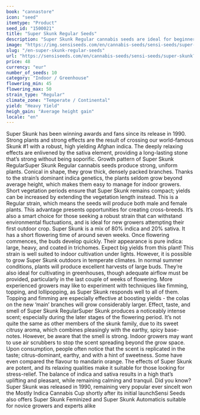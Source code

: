 ```yaml
---
book: "cannastore"
icon: "seed"
itemtype: "Product"
seed_id: "1500021"
title: "Super Skunk Regular Seeds"
description: "Super Skunk Regular cannabis seeds are ideal for beginners and pro-growers alike, with big yields and a relaxing high. They’re 80% indica, 20% sativa."
image: "https://img.sensiseeds.com/en/cannabis-seeds/sensi-seeds/super-skunk-image.png"
slug: "/en-super-skunk-regular-seeds"
url: "https://sensiseeds.com/en/cannabis-seeds/sensi-seeds/super-skunk?a_aid=cannastore"
price: 48
currency: "eur"
number_of_seeds: 10
category: "Indoor / Greenhouse"
flowering_min: 45
flowering_max: 50
strain_type: "Regular"
climate_zone: "Temperate / Continental"
yield: "Heavy Yield"
heigh_gain: "Average height gain"
locale: "en"
---
```

Super Skunk has been winning awards and fans since its release in 1990. Strong plants and strong effects are the result of crossing our world-famous Skunk #1 with a robust, high yielding Afghan indica. The deeply relaxing effects are enlivened by the sativa element, providing a long-lasting stone that’s strong without being soporific. Growth pattern of Super Skunk RegularSuper Skunk Regular cannabis seeds produce strong, uniform plants. Conical in shape, they grow thick, densely packed branches. Thanks to the strain’s dominant indica genetics, the plants seldom grow beyond average height, which makes them easy to manage for indoor growers. Short vegetation periods ensure that Super Skunk remains compact; yields can be increased by extending the vegetation length instead. This is a Regular strain, which means the seeds will produce both male and female plants. This advantage presents opportunities for creating cross-breeds. It’s also a smart choice for those seeking a robust strain that can withstand environmental fluctuations, and is ideal for new growers attempting their first outdoor crop. Super Skunk is a mix of 80% indica and 20% sativa. It has a short flowering time of around seven weeks. Once flowering commences, the buds develop quickly. Their appearance is pure indica: large, heavy, and coated in trichomes. Expect big yields from this plant! This strain is well suited to indoor cultivation under lights. However, it is possible to grow Super Skunk outdoors in temperate climates. In normal summer conditions, plants will produce excellent harvests of large buds. They’re also ideal for cultivating in greenhouses, though adequate airflow must be provided, particularly in the last couple of weeks of flowering. More experienced growers may like to experiment with techniques like fimming, topping, and lollipopping, as Super Skunk responds well to all of them. Topping and fimming are especially effective at boosting yields - the colas on the new ‘main’ branches will grow considerably larger. Effect, taste, and smell of Super Skunk RegularSuper Skunk produces a noticeably intense scent; especially during the later stages of the flowering period. It’s not quite the same as other members of the skunk family, due to its sweet citrusy aroma, which combines pleasingly with the earthy, spicy base-notes. However, be aware that the smell is strong. Indoor growers may want to use air scrubbers to stop the scent spreading beyond the grow space. Upon consumption, people often notice that the scent is replicated in the taste; citrus-dominant, earthy, and with a hint of sweetness. Some have even compared the flavour to mandarin orange. The effects of Super Skunk are potent, and its relaxing qualities make it suitable for those looking for stress-relief. The balance of indica and sativa results in a high that’s uplifting and pleasant, while remaining calming and tranquil. Did you know? Super Skunk was released in 1990, remaining very popular ever sinceIt won the Mostly Indica Cannabis Cup shortly after its initial launchSensi Seeds also offers Super Skunk Feminized and Super Skunk Automaticis suitable for novice growers and experts alike

